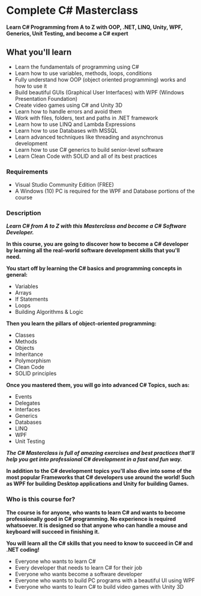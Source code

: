 # Complete C# Masterclass

**Learn C# Programming from A to Z with OOP, .NET, LINQ, Unity, WPF, Generics, Unit Testing, and become a C# expert**

## What you'll learn

- Learn the fundamentals of programming using C#
- Learn how to use variables, methods, loops, conditions
- Fully understand how OOP (object oriented programming) works and how to use it
- Build beautiful GUIs (Graphical User Interfaces) with WPF (Windows Presentation Foundation)
- Create video games using C# and Unity 3D
- Learn how to handle errors and avoid them
- Work with files, folders, text and paths in .NET framework
- Learn how to use LINQ and Lambda Expressions
- Learn how to use Databases with MSSQL
- Learn advanced techniques like threading and asynchronus development
- Learn how to use C# generics to build senior-level software
- Learn Clean Code with SOLID and all of its best practices

### Requirements
- Visual Studio Community Edition (FREE)
- A Windows (10) PC is required for the WPF and Database portions of the course

### Description

***Learn C# from A to Z with this Masterclass and become a C# Software Developer.***

**In this course, you are going to discover how to become a C# developer by learning all the real-world software development skills that you'll need.**

**You start off by learning the C# basics and programming concepts in general:**

- Variables
- Arrays
- If Statements
- Loops
- Building Algorithms & Logic

**Then you learn the pillars of object-oriented programming:**

- Classes
- Methods
- Objects
- Inheritance
- Polymorphism
- Clean Code
- SOLID principles

**Once you mastered them, you will go into advanced C# Topics, such as:**

- Events
- Delegates
- Interfaces
- Generics
- Databases
- LINQ
- WPF
- Unit Testing

***The C# Masterclass is full of amazing exercises and best practices that'll help you get into professional C# development in a fast and fun way.***

**In addition to the C# development topics you'll also dive into some of the most popular Frameworks that C# developers use around the world! Such as WPF for building Desktop applications and Unity for building Games.**

### Who is this course for?

**The course is for anyone, who wants to learn C# and wants to become professionally good in C# programming. No experience is required whatsoever. It is designed so that anyone who can handle a mouse and keyboard will succeed in finishing it.**

**You will learn all the C# skills that you need to know to succeed in C# and .NET coding!**

- Everyone who wants to learn C#
- Every developer that needs to learn C# for their job
- Everyone who wants become a software developer
- Everyone who wants to build PC programs with a beautiful UI using WPF
- Everyone who wants to learn C# to build video games with Unity 3D